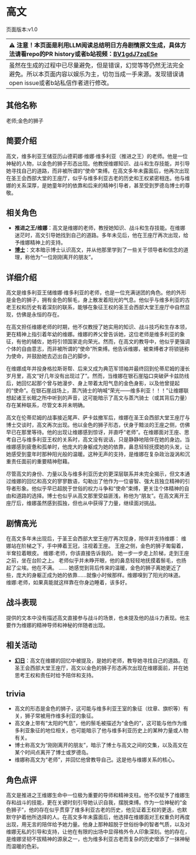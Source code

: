 # 高文
页面版本:v1.0
 

| :warning: 注意！本页面是利用LLM阅读总结明日方舟剧情原文生成，具体方法请看repo的PR history或者b站视频：[BV1gdJ7zqESe](https://www.bilibili.com/video/BV1gdJ7zqESe/)         |
|:----------------------------|
| 虽然在生成的过程中已尽量避免，但是错误，幻觉等等仍然无法完全避免。所以本页面内容以娱乐为主，切勿当成一手来源。发现错误请open issue或者b站私信作者进行修改。|



## 其他名称
老师;金色的狮子
## 简要介绍
高文，维多利亚王储亚历山德莉娜·维娜·维多利亚（推进之王）的老师。他是一位神秘的人物，以金色的狮子形态出现。他教授维娜知识、战斗和生存技能，并引导她寻找自己的道路，而非被所谓的“使命”束缚。在高文多年未露面后，他再次出现在圣王会西部大堂的王座厅，似乎与维多利亚古老的历史和王权紧密相连。他与维娜的关系深厚，是她童年时的依靠和后来的精神引导者，甚至受到罗德岛博士的尊敬。
## 相关角色
-   **推进之王/维娜**：高文是维娜的老师，教授她知识、战斗和生存技能。在维娜迷茫时，高文引导她找到自己的道路。多年未见后，他在王座厅再次出现，给予维娜精神上的支持。
-   **[博士](../char_v3/extended_char_bo_shi.md)**：文本暗示博士认识高文，并从他那里学到了一些关于领导者和信念的道理，称他为“一位刚刚离开的朋友”。
## 详细介绍
高文是维多利亚王储维娜·维多利亚的老师，也是一位充满谜团的角色。他的外形是金色的狮子，拥有金色的鬃毛，身上散发着阳光的气息。他似乎与维多利亚的古老王权和历史有着深刻的联系，能够在象征王权的圣王会西部大堂王座厅中自然显现，仿佛是永恒的存在。

在高文担任维娜老师的时期，他不仅教授了她实用的知识、战斗技巧和生存本领，更在精神上指引着年幼的维娜。维娜的养父曾告诉她，这位老师是维多利亚的象征，有他的辅佐，她将引领国家走向荣光。然而，在高文的教导中，他似乎更强调个体的自由意志，而非被所谓的“使命”所束缚。他告诉维娜，被束缚者才将锁链称为使命，并鼓励她去迈出自己的脚步。

在维娜成年并投身格拉斯哥帮、后来又成为典范军领袖并最终回到伦蒂尼姆的漫长岁月里，高文“好几年没有出现过了”。然而，当维娜在银石崖隘口突破萨卡兹防线后，她回忆起那个曾与她漫步、身上带着太阳气息的金色身影，以及他曾提起的“使命”。在银石崖战场上，蒸汽骑士的呐喊“荣光——维多利亚！！！”让维娜联想起诸王长眠之所中听到的声音，这可能暗示了高文与蒸汽骑士（或其背后力量）存在某种联系，尽管文本并未明确。

高文在伦蒂尼姆的战事接近尾声、萨卡兹撤军后，维娜在圣王会西部大堂王座厅与博士交谈时，高文再次出现。他以金色的狮子形态，伏身于黯淡的王座之侧，仿佛早已在那里等待。他的出现让维娜感到惊讶，并直呼“老师”。在维娜面对王座、思考自己与维多利亚王权的关系时，高文没有说话，只是静静地陪伴在她的身边。当维娜感到疲惫和孤单时，他庞大的身躯成为她的依靠，鼻息轻轻抚摸她的头发，让她感受到童年时那种阳光般的温暖。这种无声的支持，是维娜在复杂政治漩涡和沉重责任面前的重要精神慰藉。

尽管高文的身份、力量以及与维多利亚历史的更深层联系并未完全揭示，但文本通过维娜的回忆和高文的寥寥数语，勾勒出了他作为一位睿智、强大且独立精神的引导者形象。他似乎早已超脱于世俗的权力斗争和“使命”束缚，更关注个体精神的自由和道路的选择。博士也似乎从高文那里受益匪浅，称他为“朋友”。在高文离开王座厅后，维娜虽然感到孤独，但也从中获得了力量，继续面对挑战。
## 剧情高光
在高文多年未出现后，于圣王会西部大堂王座厅再次现身，陪伴并支持维娜：
维娜站在阶梯之下，手中捧着王冠，注视着王座。
王座之侧，金色的狮子匍匐着，半耷拉着眼皮。
维娜:老师，你该直接告诉我的。
她一步一步走上阶梯，走到王座之前，坐在台阶之上。
老师似乎并未睁开眼，他的鼻息轻轻地抚摸着鬃毛，也扬起了尘埃。他在不满。
......
她感觉到背后传来的温暖，金色的狮子离她更近了些，庞大的身躯正成为她的依靠......就像小时候那样。维娜嗅到了阳光的味道。
维娜:老师，如果真能就这样靠在你身边睡着，该多好。
## 战斗表现
提供的文本中没有描述高文直接参与战斗的场景，也未提及他的战斗力表现。他主要作为维娜的精神导师和神秘的伴随者出现。
## 相关活动
-   **[幻日](../stories/story_siege_set_1.md)**：高文在维娜的回忆中被提及，是她的老师，教导她寻找自己的道路。在圣王会西部大堂王座厅，高文以金色的狮子形态再次出现在维娜面前，并在她思考王权和责任时给予陪伴和支持。
## trivia
-   高文的形态是金色的狮子，这可能与维多利亚王室的象征（纹章、旗帜等）有关，狮子常被用作维多利亚的象征。
-   高文身上带有“太阳的气息”，他的鬃毛被描述为“金色的”，这可能与他作为维多利亚象征的地位相关，也可能暗示了他与维多利亚历史上的某种力量或人物有关。
-   博士称高文为“刚刚离开的朋友”，暗示了博士与高文之间的交集，以及高文在某个时间点离开了博士或罗德岛。
-   维娜称高文为“老师”，并回忆他曾教导自己。这是他与维娜关系的核心。
## 角色点评
高文是推进之王维娜生命中一位极为重要的导师和精神支柱。他不仅赋予了维娜生存和战斗的技能，更在关键时刻引导她认识自我，摆脱束缚。作为一位神秘的“金色狮子”，他的存在似乎贯穿了维多利亚古老的历史，他见证着王权的更迭，也默默守护着他所选择的人。在高文多年未露面后，他选择在维娜面对王权重负时再度出现，用无言的陪伴给予她力量。他身上那种超脱于世俗纷争的智者气质，以及对维娜无私的引导和支持，让他在有限的出场中显得格外令人印象深刻。他的存在，是维娜坚韧不拔精神的源泉之一，也为维多利亚古老而复杂的历史增添了一抹神秘而温暖的色彩。